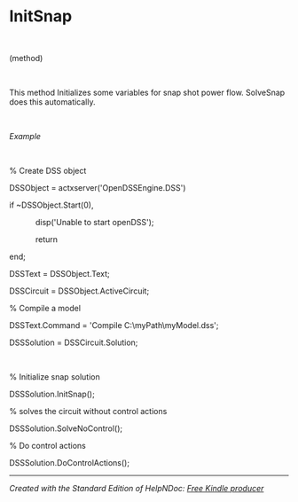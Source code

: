# InitSnap

&nbsp;

(method)

&nbsp;

This method Initializes some variables for snap shot power flow. SolveSnap does this automatically.

&nbsp;

*Example*

&nbsp;

% Create DSS object

DSSObject = actxserver('OpenDSSEngine.DSS')

if ~DSSObject.Start(0),

&nbsp; &nbsp; &nbsp; &nbsp; &nbsp; &nbsp; disp('Unable to start openDSS');

&nbsp; &nbsp; &nbsp; &nbsp; &nbsp; &nbsp; return

end;

DSSText = DSSObject.Text;

DSSCircuit = DSSObject.ActiveCircuit;

% Compile a model &nbsp; &nbsp;

DSSText.Command = 'Compile C:\\myPath\\myModel.dss';

DSSSolution = DSSCircuit.Solution;

&nbsp;

% Initialize snap solution

DSSSolution.InitSnap();&nbsp;

% solves the circuit without control actions

DSSSolution.SolveNoControl();&nbsp;

% Do control actions

DSSSolution.DoControlActions(); &nbsp;


***
_Created with the Standard Edition of HelpNDoc: [Free Kindle producer](<https://www.helpndoc.com/feature-tour/create-ebooks-for-amazon-kindle>)_
